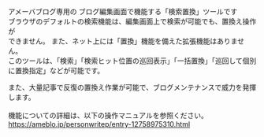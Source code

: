 アメーバブログ専用の ブログ編集画面で機能する「検索置換」ツールです</br>
ブラウザのデフォルトの検索機能は、編集画面上で検索が可能でも、置換え操作が<br>
できません。 また、ネット上には「置換」機能を備えた拡張機能はありません。<br>
このツールは、「検索」「検索ヒット位置の巡回表示」「一括置換」「巡回して個別<br>
に置換指定」などが可能です。<br>

また、大量記事で反復の置換え作業が可能で、ブログメンテナンスで威力を発揮します。<br>
<br>
機能についての詳細は、以下の操作マニュアルを参照ください。<br>
https://ameblo.jp/personwritep/entry-12758975310.html

